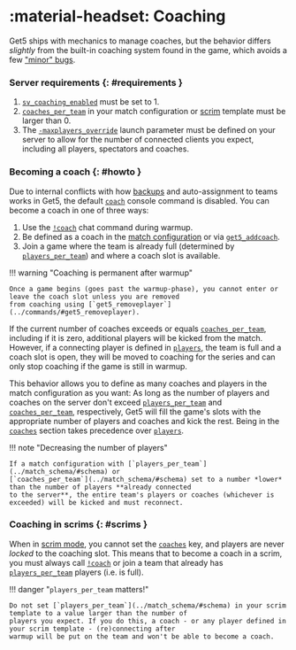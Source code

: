 # :material-headset: Coaching

Get5 ships with mechanics to manage coaches, but the behavior differs _slightly_ from the built-in coaching
system found in the game, which avoids a
few ["minor" bugs](https://en.wikipedia.org/wiki/Counter-Strike_coaching_bug_scandal).

### Server requirements {: #requirements }

1. [`sv_coaching_enabled`](https://totalcsgo.com/command/svcoachingenabled) must be set to 1.
2. [`coaches_per_team`](../match_schema/#schema) in your match configuration
   or [scrim](../getting_started/#scrims) template must be larger than 0.
3. The [`-maxplayers_override`](https://developer.valvesoftware.com/wiki/Maxplayers)
   launch parameter must be defined on your server to allow for the number of connected clients you expect, including
   all players, spectators and coaches.

### Becoming a coach {: #howto }

Due to internal conflicts with how [backups](backup.md) and auto-assignment to teams works in Get5, the default
[`coach`](https://counterstrike.fandom.com/wiki/Coaching) console command is disabled. You can become a coach in one of
three ways:

1. Use the [`!coach`](../commands/#coach) chat command during warmup.
2. Be defined as a coach in the [match configuration](../match_schema/#schema) or
   via [`get5_addcoach`](../commands/#get5_addcoach).
3. Join a game where the team is already full (determined by [`players_per_team`](../match_schema/#schema)) and where a
   coach slot is available.

!!! warning "Coaching is permanent after warmup"

    Once a game begins (goes past the warmup-phase), you cannot enter or leave the coach slot unless you are removed
    from coaching using [`get5_removeplayer`](../commands/#get5_removeplayer).

If the current number of coaches exceeds or equals [`coaches_per_team`](../match_schema/#schema), including if it is
zero, additional players will be kicked from the match. However, if a connecting player is defined
in [`players`](../match_schema/#schema), the team is full and a coach slot is open, they will be moved to coaching for
the series and can only stop coaching if the game is still in warmup.

This behavior allows you to define as many coaches and players in the match configuration as you want: As long as the
number of players and coaches on the server don't exceed [`players_per_team`](../match_schema/#schema)
and [`coaches_per_team`](../match_schema/#schema), respectively, Get5 will fill the
game's slots with the appropriate number of players and coaches and kick the rest. Being in
the [`coaches`](../match_schema/#schema) section takes precedence over [`players`](../match_schema/#schema).

!!! note "Decreasing the number of players"

    If a match configuration with [`players_per_team`](../match_schema/#schema) or
    [`coaches_per_team`](../match_schema/#schema) set to a number *lower* than the number of players **already connected
    to the server**, the entire team's players or coaches (whichever is exceeded) will be kicked and must reconnect.

### Coaching in scrims {: #scrims }

When in [scrim mode](../getting_started/#scrims), you cannot set the [`coaches`](../match_schema/#schema) key, and
players are never _locked_ to the coaching slot. This means that to become a coach in a scrim, you must always
call [`!coach`](../commands/#coach) or join a team that already has [`players_per_team`](../match_schema/#schema)
players (i.e. is full).

!!! danger "`players_per_team` matters!"

    Do not set [`players_per_team`](../match_schema/#schema) in your scrim template to a value larger than the number of
    players you expect. If you do this, a coach - or any player defined in your scrim template - (re)connecting after
    warmup will be put on the team and won't be able to become a coach.
